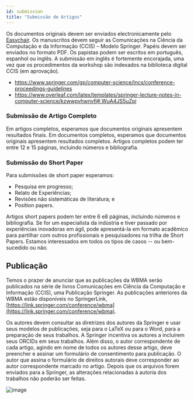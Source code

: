 ```yaml
---
id: submission
title: "Submissão de Artigos"
---
```



Os documentos originais devem ser enviados electronicamente pelo [Easychair](https://easychair.org/conferences/?conf=wbma2019). Os manuscritos devem seguir as Comunicações na Ciência da Computação e da Informação (CCIS) – Modelo Springer. Papéis devem ser enviados no formato PDF. Os papistas podem ser escritos em português, espanhol ou inglês. A submissão em inglês é fortemente encorajada, uma vez que os procedimentos da workshop são indexados na biblioteca digital CCIS (em aprovação).

- https://www.springer.com/gp/computer-science/lncs/conference-proceedings-guidelines
- https://www.overleaf.com/latex/templates/springer-lecture-notes-in-computer-science/kzwwpvhwnvfj#.WuA4JS5uZpi

### Submissão de Artigo Completo

Em artigos completos, esperamos que documentos originais apresentem resultados finais. Em documentos completos, esperamos que documentos originais apresentem resultados completos. Artigos completos podem ter entre 12 e 15 páginas, incluindo números e bibliografia.

### Submissão do Short Paper

Para submissões de short paper esperamos:

- Pesquisa em progresso;
- Relato de Experiências;
- Revisões não sistemáticas de literatura; e
- Position papers.

Artigos short papers podem ter entre 6 e8 páginas, incluindo números e bibliografia. Se for um especialista da indústria e tiver passado por experiências inovadoras em ágil, pode apresentá-la em formato acadêmico para partilhar com outros profissionais e pesquisadores na trilha de Short Papers. Estamos interessados em todos os tipos de casos -- ou bem-sucedido ou não.

## Publicação

Temos o prazer de anunciar que as publicações da WBMA serão publicados na série de livros Comunicações em Ciência da Computação e Informação (CCIS), uma Publicação Springer. As publicações anteriores da WBMA estão disponíveis no SpringerLink, [https://link.springer.com/conference/wbma](https://link.springer.com/conference/wbma). 


 Os autores devem consultar as diretrizes dos autores da Springer e usar seus modelos de publicações, seja para o LaTeX ou para o Word, para a preparação de seus trabalhos. A Springer incentiva os autores a incluírem seus ORCIDs em seus trabalhos. Além disso, o autor correspondente de cada artigo, agindo em nome de todos os autores desse artigo, deve preencher e assinar um formulário de consentimento para publicação. O autor que assina o formulário de direitos autorais deve corresponder ao autor correspondente marcado no artigo. Depois que os arquivos forem enviados para a Springer, as alterações relacionadas à autoria dos trabalhos não poderão ser feitas.  


![image](https://github.com/lappis-unb/agile-brazil-hotsite/blob/master/docs/wbma/figs/CCIS-Logo.jpg)

